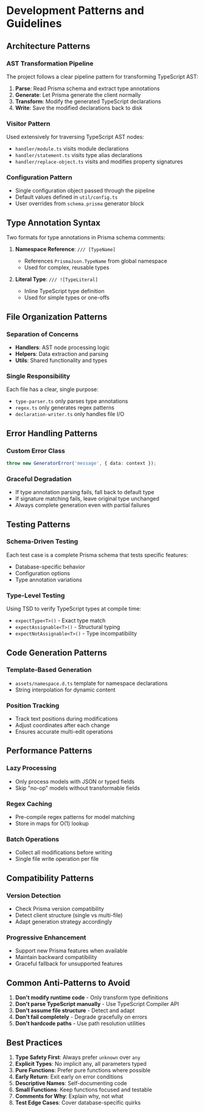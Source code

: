 # Development Patterns and Guidelines

## Architecture Patterns

### AST Transformation Pipeline
The project follows a clear pipeline pattern for transforming TypeScript AST:
1. **Parse**: Read Prisma schema and extract type annotations
2. **Generate**: Let Prisma generate the client normally
3. **Transform**: Modify the generated TypeScript declarations
4. **Write**: Save the modified declarations back to disk

### Visitor Pattern
Used extensively for traversing TypeScript AST nodes:
- `handler/module.ts` visits module declarations
- `handler/statement.ts` visits type alias declarations
- `handler/replace-object.ts` visits and modifies property signatures

### Configuration Pattern
- Single configuration object passed through the pipeline
- Default values defined in `util/config.ts`
- User overrides from `schema.prisma` generator block

## Type Annotation Syntax
Two formats for type annotations in Prisma schema comments:

1. **Namespace Reference**: `/// [TypeName]`
   - References `PrismaJson.TypeName` from global namespace
   - Used for complex, reusable types

2. **Literal Type**: `/// ![TypeLiteral]`
   - Inline TypeScript type definition
   - Used for simple types or one-offs

## File Organization Patterns

### Separation of Concerns
- **Handlers**: AST node processing logic
- **Helpers**: Data extraction and parsing
- **Utils**: Shared functionality and types

### Single Responsibility
Each file has a clear, single purpose:
- `type-parser.ts` only parses type annotations
- `regex.ts` only generates regex patterns
- `declaration-writer.ts` only handles file I/O

## Error Handling Patterns

### Custom Error Class
```typescript
throw new GeneratorError('message', { data: context });
```

### Graceful Degradation
- If type annotation parsing fails, fall back to default type
- If signature matching fails, leave original type unchanged
- Always complete generation even with partial failures

## Testing Patterns

### Schema-Driven Testing
Each test case is a complete Prisma schema that tests specific features:
- Database-specific behavior
- Configuration options
- Type annotation variations

### Type-Level Testing
Using TSD to verify TypeScript types at compile time:
- `expectType<T>()` - Exact type match
- `expectAssignable<T>()` - Structural typing
- `expectNotAssignable<T>()` - Type incompatibility

## Code Generation Patterns

### Template-Based Generation
- `assets/namespace.d.ts` template for namespace declarations
- String interpolation for dynamic content

### Position Tracking
- Track text positions during modifications
- Adjust coordinates after each change
- Ensures accurate multi-edit operations

## Performance Patterns

### Lazy Processing
- Only process models with JSON or typed fields
- Skip "no-op" models without transformable fields

### Regex Caching
- Pre-compile regex patterns for model matching
- Store in maps for O(1) lookup

### Batch Operations
- Collect all modifications before writing
- Single file write operation per file

## Compatibility Patterns

### Version Detection
- Check Prisma version compatibility
- Detect client structure (single vs multi-file)
- Adapt generation strategy accordingly

### Progressive Enhancement
- Support new Prisma features when available
- Maintain backward compatibility
- Graceful fallback for unsupported features

## Common Anti-Patterns to Avoid

1. **Don't modify runtime code** - Only transform type definitions
2. **Don't parse TypeScript manually** - Use TypeScript Compiler API
3. **Don't assume file structure** - Detect and adapt
4. **Don't fail completely** - Degrade gracefully on errors
5. **Don't hardcode paths** - Use path resolution utilities

## Best Practices

1. **Type Safety First**: Always prefer `unknown` over `any`
2. **Explicit Types**: No implicit any, all parameters typed
3. **Pure Functions**: Prefer pure functions where possible
4. **Early Return**: Exit early on error conditions
5. **Descriptive Names**: Self-documenting code
6. **Small Functions**: Keep functions focused and testable
7. **Comments for Why**: Explain why, not what
8. **Test Edge Cases**: Cover database-specific quirks